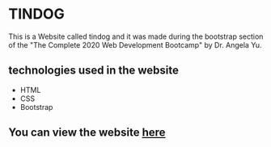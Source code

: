# TINDOG

This is a Website called tindog and it was made during the bootstrap section of the "The Complete 2020 Web Development Bootcamp" by Dr. Angela Yu.

## technologies used in the website

- HTML
- CSS
- Bootstrap

## You can view the website [here](https://astr0x06.github.io/TinDog/)